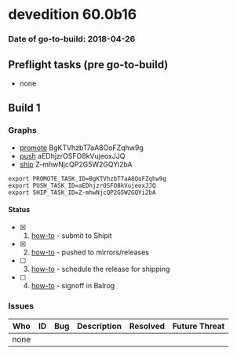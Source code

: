 # devedition 60.0b16

### Date of go-to-build: 2018-04-26

## Preflight tasks (pre go-to-build)
- none

## Build 1  

### Graphs
* [promote](https://tools.taskcluster.net/push-inspector/#/BgKTVhzbT7aA8OoFZqhw9g) BgKTVhzbT7aA8OoFZqhw9g
* [push](https://tools.taskcluster.net/push-inspector/#/aEDhjzrOSFO8kVujeoxJJQ) aEDhjzrOSFO8kVujeoxJJQ
* [ship](https://tools.taskcluster.net/push-inspector/#/Z-mhwNjcQP2G5W2GQYi2bA) Z-mhwNjcQP2G5W2GQYi2bA
```
export PROMOTE_TASK_ID=BgKTVhzbT7aA8OoFZqhw9g
export PUSH_TASK_ID=aEDhjzrOSFO8kVujeoxJJQ
export SHIP_TASK_ID=Z-mhwNjcQP2G5W2GQYi2bA
```


#### Status
- [x] 1.  [how-to](https://wiki.mozilla.org/Release:Release_Automation_on_Mercurial:Starting_a_Release#Submit_to_Ship_It)  - submit to Shipit
- [x] 2.  [how-to](https://github.com/mozilla-releng/releasewarrior-2.0/blob/master/docs/release-promotion/desktop/howto.md#push-artifacts-to-releases-directory)  - pushed to mirrors/releases
- [ ] 3.  [how-to](https://github.com/mozilla-releng/releasewarrior-2.0/blob/master/docs/release-promotion/desktop/howto.md#ship-the-release)  - schedule the release for shipping
- [ ] 4.  [how-to](https://github.com/mozilla-releng/releasewarrior-2.0/blob/master/docs/release-promotion/desktop/howto.md#obtain-sign-offs-for-changes)  - signoff in Balrog

### Issues
| Who                 | ID               | Bug                                                                 | Description                | Resolved                | Future Threat                |
| ------------------- | ---------------- | ------------------------------------------------------------------- | -------------------------- | ----------------------- | ---------------------------- |
| none | | | | | |

